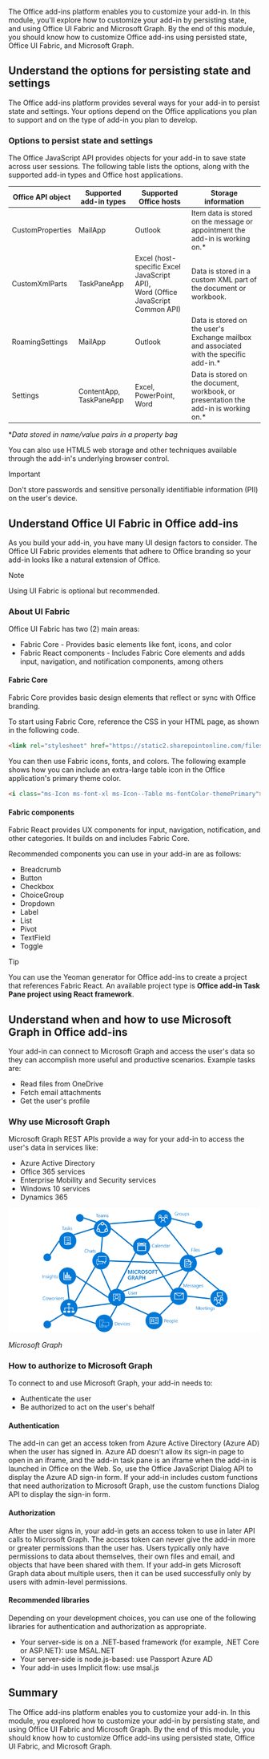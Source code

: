 The Office add-ins platform enables you to customize your add-in. In this module, you'll explore how to customize your add-in by persisting state, and using Office UI Fabric and Microsoft Graph. By the end of this module, you should know how to customize Office add-ins using persisted state, Office UI Fabric, and Microsoft Graph.

## Understand the options for persisting state and settings

The Office add-ins platform provides several ways for your add-in to persist state and settings. Your options depend on the Office applications you plan to support and on the type of add-in you plan to develop.

### Options to persist state and settings

The Office JavaScript API provides objects for your add-in to save state across user sessions. The following table lists the options, along with the supported add-in types and Office host applications.

| Office API object | Supported add-in types  |                               Supported Office hosts                               |                                   Storage information                                    |
| ----------------- | ----------------------- | ---------------------------------------------------------------------------------- | ---------------------------------------------------------------------------------------- |
| CustomProperties  | MailApp                 | Outlook                                                                            | Item data is stored on the message or appointment the add-in is working on.\*            |
| CustomXmlParts    | TaskPaneApp             | Excel (host-specific Excel JavaScript API),<br>Word (Office JavaScript Common API) | Data is stored in a custom XML part of the document or workbook.                         |
| RoamingSettings   | MailApp                 | Outlook                                                                            | Data is stored on the user's Exchange mailbox and associated with the specific add-in.\* |
| Settings          | ContentApp, TaskPaneApp | Excel, PowerPoint, Word                                                            | Data is stored on the document, workbook, or presentation the add-in is working on.\*    |

\**Data stored in name/value pairs in a property bag*

You can also use HTML5 web storage and other techniques available through the add-in's underlying browser control.

> [!IMPORTANT]
> Don't store passwords and sensitive personally identifiable information (PII) on the user's device.

## Understand Office UI Fabric in Office add-ins

As you build your add-in, you have many UI design factors to consider. The Office UI Fabric provides elements that adhere to Office branding so your add-in looks like a natural extension of Office.

> [!NOTE]
> Using UI Fabric is optional but recommended.

### About UI Fabric

Office UI Fabric has two (2) main areas:

- Fabric Core - Provides basic elements like font, icons, and color
- Fabric React components - Includes Fabric Core elements and adds input, navigation, and notification components, among others

#### Fabric Core

Fabric Core provides basic design elements that reflect or sync with Office branding.

To start using Fabric Core, reference the CSS in your HTML page, as shown in the following code.

```html
<link rel="stylesheet" href="https://static2.sharepointonline.com/files/fabric/office-ui-fabric-core/9.6.1/css/fabric.min.css">
```

You can then use Fabric icons, fonts, and colors. The following example shows how you can include an extra-large table icon in the Office application's primary theme color.

```html
<i class="ms-Icon ms-font-xl ms-Icon--Table ms-fontColor-themePrimary"></i>
```

#### Fabric components

Fabric React provides UX components for input, navigation, notification, and other categories. It builds on and includes Fabric Core.

Recommended components you can use in your add-in are as follows:

- Breadcrumb
- Button
- Checkbox
- ChoiceGroup
- Dropdown
- Label
- List
- Pivot
- TextField
- Toggle

> [!TIP]
> You can use the Yeoman generator for Office add-ins to create a project that references Fabric React. An available project type is **Office add-in Task Pane project using React framework**.

## Understand when and how to use Microsoft Graph in Office add-ins

Your add-in can connect to Microsoft Graph and access the user's data so they can accomplish more useful and productive scenarios. Example tasks are:

- Read files from OneDrive
- Fetch email attachments
- Get the user's profile

### Why use Microsoft Graph

Microsoft Graph REST APIs provide a way for your add-in to access the user's data in services like:

- Azure Active Directory
- Office 365 services
- Enterprise Mobility and Security services
- Windows 10 services
- Dynamics 365

![Microsoft Graph](../media/04-microsoft-graph.png)

*Microsoft Graph*

### How to authorize to Microsoft Graph

To connect to and use Microsoft Graph, your add-in needs to:

- Authenticate the user
- Be authorized to act on the user's behalf

#### Authentication

The add-in can get an access token from Azure Active Directory (Azure AD) when the user has signed in. Azure AD doesn't allow its sign-in page to open in an iframe, and the add-in task pane is an iframe when the add-in is launched in Office on the Web. So, use the Office JavaScript Dialog API to display the Azure AD sign-in form. If your add-in includes custom functions that need authorization to Microsoft Graph, use the custom functions Dialog API to display the sign-in form.

#### Authorization

After the user signs in, your add-in gets an access token to use in later API calls to Microsoft Graph. The access token can never give the add-in more or greater permissions than the user has. Users typically only have permissions to data about themselves, their own files and email, and objects that have been shared with them. If your add-in gets Microsoft Graph data about multiple users, then it can be used successfully only by users with admin-level permissions.

#### Recommended libraries

Depending on your development choices, you can use one of the following libraries for authentication and authorization as appropriate.

- Your server-side is on a .NET-based framework (for example, .NET Core or ASP.NET): use MSAL.NET
- Your server-side is node.js-based: use Passport Azure AD
- Your add-in uses Implicit flow: use msal.js

## Summary

The Office add-ins platform enables you to customize your add-in. In this module, you explored how to customize your add-in by persisting state, and using Office UI Fabric and Microsoft Graph. By the end of this module, you should know how to customize Office add-ins using persisted state, Office UI Fabric, and Microsoft Graph.

